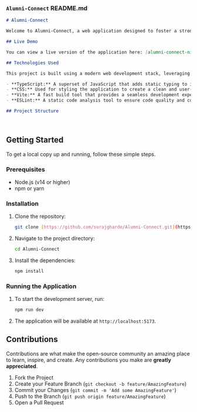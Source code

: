  ### `Alumni-Connect` README.md

```markdown
# Alumni-Connect

Welcome to Alumni-Connect, a web application designed to foster a strong community between current students and alumni. This project aims to provide a platform for networking, mentorship, and staying up-to-date with institutional events.

## Live Demo

You can view a live version of the application here: [alumni-connect-nine.vercel.app/](https://alumni-connect-nine.vercel.app/)

## Technologies Used

This project is built using a modern web development stack, leveraging the following technologies:

- **TypeScript:** A superset of JavaScript that adds static typing to improve code quality and maintainability.
- **CSS:** Used for styling the application to create a clean and user-friendly interface.
- **Vite:** A fast build tool that provides a seamless development experience.
- **ESLint:** A static code analysis tool to ensure code quality and consistency.

## Project Structure

 

````

## Getting Started

To get a local copy up and running, follow these simple steps.

### Prerequisites

- Node.js (v14 or higher)
- npm or yarn

### Installation

1.  Clone the repository:
    ```bash
    git clone [https://github.com/surajgharde/Alumni-Connect.git](https://github.com/surajgharde/Alumni-Connect.git)
    ```
2.  Navigate to the project directory:
    ```bash
    cd Alumni-Connect
    ```
3.  Install the dependencies:
    ```bash
    npm install
    ```

### Running the Application

1.  To start the development server, run:
    ```bash
    npm run dev
    ```
2.  The application will be available at `http://localhost:5173`.

## Contributions

Contributions are what make the open-source community an amazing place to learn, inspire, and create. Any contributions you make are **greatly appreciated**.

1.  Fork the Project
2.  Create your Feature Branch (`git checkout -b feature/AmazingFeature`)
3.  Commit your Changes (`git commit -m 'Add some AmazingFeature'`)
4.  Push to the Branch (`git push origin feature/AmazingFeature`)
5.  Open a Pull Request

 
